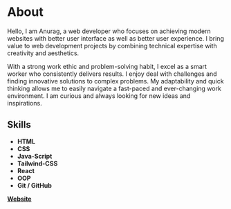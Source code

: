 # About
Hello, I am Anurag, a web developer who focuses on achieving modern websites with better user interface as well as better user experience. I bring value to web development projects by combining technical expertise with creativity and aesthetics.

With a strong work ethic and problem-solving habit, I excel as a smart worker who consistently delivers results. I enjoy deal with challenges and finding innovative solutions to complex problems. My adaptability and quick thinking allows me to easily navigate a fast-paced and ever-changing work environment.
I am curious and always looking for new ideas and inspirations.

## Skills
- **HTML**
- **CSS**
- **Java-Script**
- **Tailwind-CSS**
- **React**
- **OOP**
- **Git / GitHub**

**[Website](https://useridanurag.github.io/portfolio/)**
